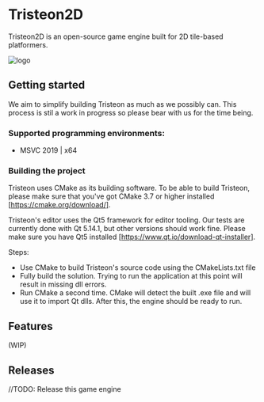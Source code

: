 # Tristeon2D
Tristeon2D is an open-source game engine built for 2D tile-based platformers.

![logo](https://i.imgur.com/0nUq7XL.png)

## Getting started
We aim to simplify building Tristeon as much as we possibly can. This process is stil a work in progress so please bear with us for the time being.

### Supported programming environments:
- MSVC 2019 | x64

### Building the project
Tristeon uses CMake as its building software. To be able to build Tristeon, please make sure that you've got CMake 3.7 or higher installed [https://cmake.org/download/].

Tristeon's editor uses the Qt5 framework for editor tooling. Our tests are currently done with Qt 5.14.1, but other versions should work fine. Please make sure you have Qt5 installed [https://www.qt.io/download-qt-installer].

Steps:
- Use CMake to build Tristeon's source code using the CMakeLists.txt file
- Fully build the solution. Trying to run the application at this point will result in missing dll errors.
- Run CMake a second time. CMake will detect the built .exe file and will use it to import Qt dlls. 
After this, the engine should be ready to run.

## Features
(WIP)

## Releases
//TODO: Release this game engine 
